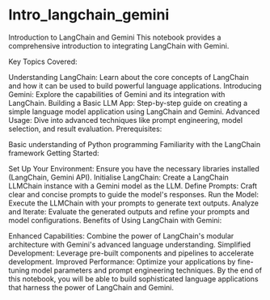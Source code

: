 # Intro_langchain_gemini
Introduction to LangChain and Gemini
This notebook provides a comprehensive introduction to integrating LangChain with Gemini.

Key Topics Covered:

Understanding LangChain: Learn about the core concepts of LangChain and how it can be used to build powerful language applications.
Introducing Gemini: Explore the capabilities of Gemini and its integration with LangChain.
Building a Basic LLM App: Step-by-step guide on creating a simple language model application using LangChain and Gemini.
Advanced Usage: Dive into advanced techniques like prompt engineering, model selection, and result evaluation.
Prerequisites:

Basic understanding of Python programming
Familiarity with the LangChain framework
Getting Started:

Set Up Your Environment: Ensure you have the necessary libraries installed (LangChain, Gemini API).
Initialise LangChain: Create a LangChain LLMChain instance with a Gemini model as the LLM.
Define Prompts: Craft clear and concise prompts to guide the model's responses.
Run the Model: Execute the LLMChain with your prompts to generate text outputs.
Analyze and Iterate: Evaluate the generated outputs and refine your prompts and model configurations.
Benefits of Using LangChain with Gemini:

Enhanced Capabilities: Combine the power of LangChain's modular architecture with Gemini's advanced language understanding.
Simplified Development: Leverage pre-built components and pipelines to accelerate development.
Improved Performance: Optimize your applications by fine-tuning model parameters and prompt engineering techniques.
By the end of this notebook, you will be able to build sophisticated language applications that harness the power of LangChain and Gemini.








